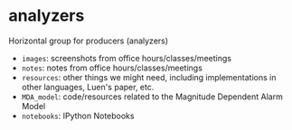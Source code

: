 analyzers
=========

Horizontal group for producers (analyzers)    

* `images`: screenshots from office hours/classes/meetings
* `notes`: notes from office hours/classes/meetings
* `resources`: other things we might need, including implementations in other languages, Luen's paper, etc.
* `MDA_model`: code/resources related to the Magnitude Dependent Alarm Model
* `notebooks`: IPython Notebooks
